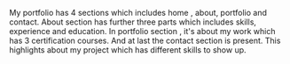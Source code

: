 My portfolio has 4 sections which includes home , about, portfolio and contact. About section has further three parts which includes skills, experience and education. In portfolio section , it's about my work which has 3 certification courses. And at last the contact section is present. This highlights about my project which has different skills to show up.
